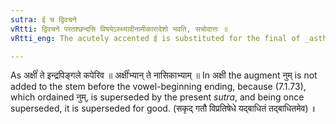 ```yaml
---
sutra: ई च द्विवचने
vRtti: द्विवचने परतश्छन्दसि विषयेऽस्थ्यादीनामीकारादेशो भवति, सचोदात्तः ॥
vRtti_eng: The acutely accented ई is substituted for the final of _asthi_, _dadhi_, _sakthi_ and _akshi_, in the _Veda_, when the case-affixes of the dual follow.

---
```

As अक्षी꣡ ते इन्द्रपिङ्गले कपेरिव ॥ अक्षी꣡भ्यान् ते नासिकाभ्याम् ॥ In अक्षी the augment नुम् is not added to the stem before the vowel-beginning ending, because (7.1.73), which ordained नुम्, is superseded by the present _sutra_, and being once superseded, it is superseded for good. (सकृद् गतौ विप्रतिषेधे यद्बाधितं तद्बाधितमेव) ॥